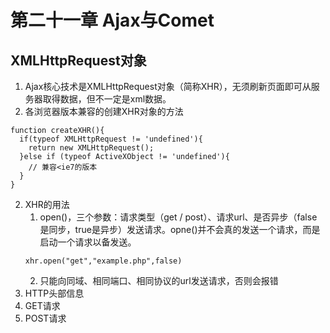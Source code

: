 # 第二十一章 Ajax与Comet

## XMLHttpRequest对象

1. Ajax核心技术是XMLHttpRequest对象（简称XHR），无须刷新页面即可从服务器取得数据，但不一定是xml数据。
2. 各浏览器版本兼容的创建XHR对象的方法
```
function createXHR(){
  if(typeof XMLHttpRequest != 'undefined'){
    return new XMLHttpRequest();
  }else if (typeof ActiveXObject != 'undefined'){
    // 兼容<ie7的版本
  }
}
```
2. XHR的用法
    1. open()，三个参数：请求类型（get / post）、请求url、是否异步（false是同步，true是异步）发送请求。opne()并不会真的发送一个请求，而是启动一个请求以备发送。
    ```
    xhr.open("get","example.php",false)
    ```
    2. 只能向同域、相同端口、相同协议的url发送请求，否则会报错
3. HTTP头部信息
4. GET请求
5. POST请求
